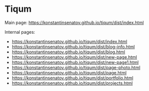 # Tiqum
Main page: https://konstantinsenatov.github.io/tiqum/dist/index.html

Internal pages:
  - https://konstantinsenatov.github.io/tiqum/dist/index.html
  - https://konstantinsenatov.github.io/tiqum/dist/blog-info.html
  - https://konstantinsenatov.github.io/tiqum/dist/blog.html
  - https://konstantinsenatov.github.io/tiqum/dist/new-page.html
  - https://konstantinsenatov.github.io/tiqum/dist/new-page1.html
  - https://konstantinsenatov.github.io/tiqum/dist/page-photo.html
  - https://konstantinsenatov.github.io/tiqum/dist/page.html
  - https://konstantinsenatov.github.io/tiqum/dist/portfolio.html
  - https://konstantinsenatov.github.io/tiqum/dist/projects.html
